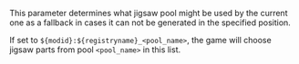 This parameter determines what jigsaw pool might be used by the current one as a fallback in cases it can not be generated in the specified position.

If set to `${modid}:${registryname}_<pool_name>`, the game will choose jigsaw parts from pool `<pool_name>` in this list.